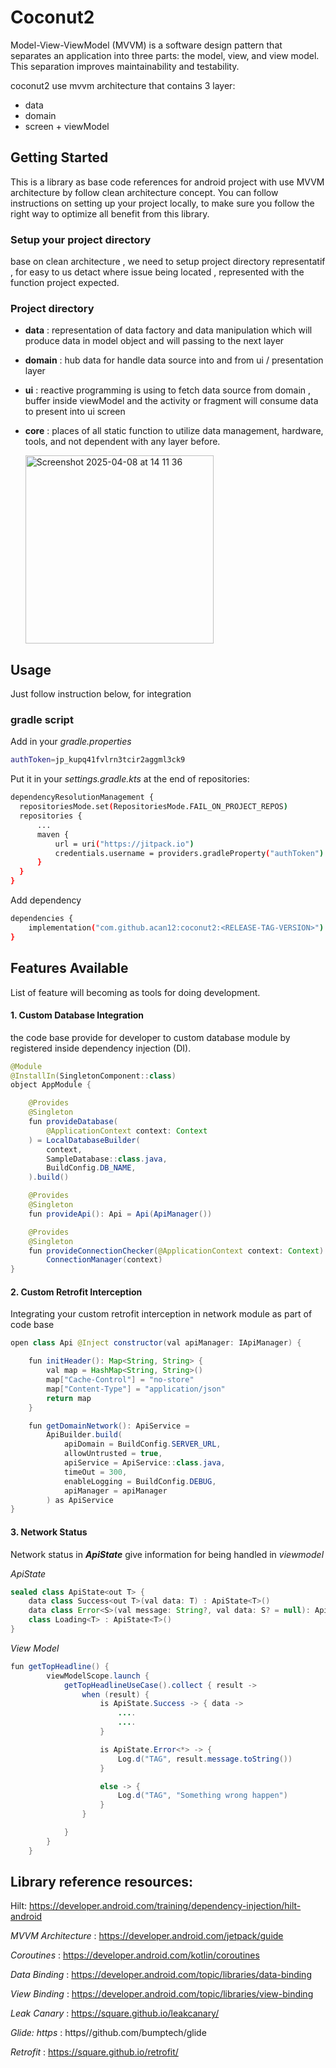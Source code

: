 # Coconut2 

Model-View-ViewModel (MVVM) is a software design pattern that separates an application into three parts: the model, view, and view model. This separation improves maintainability and testability. 

coconut2 use mvvm architecture that contains 3 layer:
- data 
- domain 
- screen + viewModel

<!-- GETTING STARTED -->
## Getting Started

This is a library as base code references for android project with use MVVM architecture by follow clean architecture concept. You can follow instructions on setting up your project locally, to make sure you follow the right way to optimize all benefit from this library.

<!-- SETUP DIRECTORY -->
### Setup your project directory
base on clean architecture , we need to setup project directory representatif , for easy to us detact where issue being located , represented with the function project expected.


### Project directory 

- **data** : representation of data factory and data manipulation which will produce data in model object and will passing to the next layer
- **domain** : hub data for handle data source into and from ui / presentation layer
- **ui** : reactive programming is using to fetch data source from domain , buffer inside viewModel and the activity or fragment will consume data to present into ui screen
- **core** : places of all static function to utilize data management, hardware, tools, and not dependent with any layer before.
  
    <img width="301" alt="Screenshot 2025-04-08 at 14 11 36" src="https://github.com/user-attachments/assets/6b62b79f-c704-4ea1-9529-821f4862c0fd" />

## Usage

Just follow instruction below, for integration

### gradle script
Add in your *gradle.properties*
```sh
authToken=jp_kupq41fvlrn3tcir2aggml3ck9
```


Put it in your *settings.gradle.kts* at the end of repositories:
```sh
dependencyResolutionManagement {
  repositoriesMode.set(RepositoriesMode.FAIL_ON_PROJECT_REPOS)
  repositories {
      ...
      maven {
          url = uri("https://jitpack.io")
          credentials.username = providers.gradleProperty("authToken").get()
      }
  }
}
```
Add dependency
```sh
dependencies {
    implementation("com.github.acan12:coconut2:<RELEASE-TAG-VERSION>")
}
```


## Features Available

List of feature will becoming as tools for doing development.

#### 1. Custom Database Integration

the code base provide for developer to custom database module by registered inside dependency injection (DI).

```java
@Module
@InstallIn(SingletonComponent::class)
object AppModule {

    @Provides
    @Singleton
    fun provideDatabase(
        @ApplicationContext context: Context
    ) = LocalDatabaseBuilder(
        context,
        SampleDatabase::class.java,
        BuildConfig.DB_NAME,
    ).build()

    @Provides
    @Singleton
    fun provideApi(): Api = Api(ApiManager())

    @Provides
    @Singleton
    fun provideConnectionChecker(@ApplicationContext context: Context): ConnectionManager =
        ConnectionManager(context)
}
```

#### 2. Custom Retrofit Interception

Integrating your custom retrofit interception in network module as part of code base

```java
open class Api @Inject constructor(val apiManager: IApiManager) {

    fun initHeader(): Map<String, String> {
        val map = HashMap<String, String>()
        map["Cache-Control"] = "no-store"
        map["Content-Type"] = "application/json"
        return map
    }

    fun getDomainNetwork(): ApiService =
        ApiBuilder.build(
            apiDomain = BuildConfig.SERVER_URL,
            allowUntrusted = true,
            apiService = ApiService::class.java,
            timeOut = 300,
            enableLogging = BuildConfig.DEBUG,
            apiManager = apiManager
        ) as ApiService
}
```

#### 3. Network Status 

Network status in ***ApiState*** give information for being handled in *viewmodel*

*ApiState*
```java
sealed class ApiState<out T> {
    data class Success<out T>(val data: T) : ApiState<T>()
    data class Error<S>(val message: String?, val data: S? = null): ApiState<Nothing>()
    class Loading<T> : ApiState<T>()
}
```

*View Model*
```java
fun getTopHeadline() {
        viewModelScope.launch {
            getTopHeadlineUseCase().collect { result ->
                when (result) {
                    is ApiState.Success -> { data ->
                        ....
                        ....
                    }

                    is ApiState.Error<*> -> {
                        Log.d("TAG", result.message.toString())
                    }

                    else -> {
                        Log.d("TAG", "Something wrong happen")
                    }
                }

            }
        }
    }
```




## Library reference resources:
Hilt: https://developer.android.com/training/dependency-injection/hilt-android

*MVVM Architecture* : https://developer.android.com/jetpack/guide

*Coroutines* : https://developer.android.com/kotlin/coroutines

*Data Binding* : https://developer.android.com/topic/libraries/data-binding

*View Binding* : https://developer.android.com/topic/libraries/view-binding

*Leak Canary* : https://square.github.io/leakcanary/

*Glide: https* : https//github.com/bumptech/glide

*Retrofit* : https://square.github.io/retrofit/


